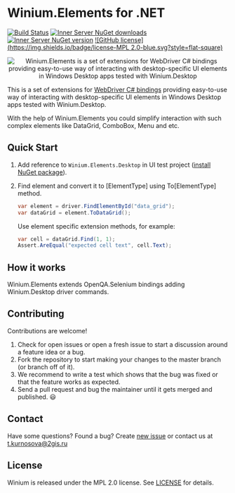 # Winium.Elements for .NET

[![Build Status](https://img.shields.io/jenkins/s/http/opensource-ci.2gis.ru/Winium.Elements.svg?style=flat-square)](http://opensource-ci.2gis.ru/job/Winium.Elements/)
[![Inner Server NuGet downloads](https://img.shields.io/nuget/dt/Winium.Elements.Desktop.svg?style=flat-square)](https://www.nuget.org/packages/Winium.Elements/)
[![Inner Server NuGet version](https://img.shields.io/nuget/v/Winium.Elements.Desktop.svg?style=flat-square)](https://www.nuget.org/packages/Winium.Elements/)
[![GitHub license](https://img.shields.io/badge/license-MPL 2.0-blue.svg?style=flat-square)](../LICENSE)

<p align="center">
<img src="https://raw.githubusercontent.com/2gis/Winium.StoreApps/assets/winium.png" alt="Winium.Elements is a set of extensions for WebDriver C# bindings providing easy-to-use way of interacting with desktop-specific UI elements in Windows Desktop apps tested with Winium.Desktop">
</p>

This is a set of extensions for [WebDriver C# bindings](https://www.nuget.org/packages/Selenium.WebDriver/) providing easy-to-use way of interacting with desktop-specific UI elements in Windows Desktop apps tested with Winium.Desktop.

With the help of Winium.Elements you could simplify interaction with such complex elements like DataGrid, ComboBox, Menu and etc.

## Quick Start
1. Add reference to `Winium.Elements.Desktop` in UI test project ([install NuGet package](https://www.nuget.org/packages/Winium.Elements.Desktop/)).
2. Find element and convert it to [ElementType] using To[ElementType] method.
	
	```cs
	var element = driver.FindElementById("data_grid");
	var dataGrid = element.ToDataGrid();
	```
	Use element specific extension methods, for example:
	```cs
	var cell = dataGrid.Find(1, 1);
	Assert.AreEqual("expected cell text", cell.Text);
	```

## How it works
Winium.Elements extends OpenQA.Selenium bindings adding Winium.Desktop driver commands. 

## Contributing

Contributions are welcome!

1. Check for open issues or open a fresh issue to start a discussion around a feature idea or a bug.
2. Fork the repository to start making your changes to the master branch (or branch off of it).
3. We recommend to write a test which shows that the bug was fixed or that the feature works as expected.
4. Send a pull request and bug the maintainer until it gets merged and published. :smiley:

## Contact

Have some questions? Found a bug? Create [new issue](https://github.com/2gis/Winium.Elements/issues/new) or contact us at t.kurnosova@2gis.ru

## License

Winium is released under the MPL 2.0 license. See [LICENSE](../LICENSE) for details.
